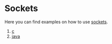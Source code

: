 # Sockets

Here you can find examples on how to use [sockets](https://en.wikipedia.org/wiki/Network_socket).

1. [c](http://github.com/thomasWeise/distributedComputingExamples/tree/master/sockets/c)
2. [java](http://github.com/thomasWeise/distributedComputingExamples/tree/master/sockets/java)
